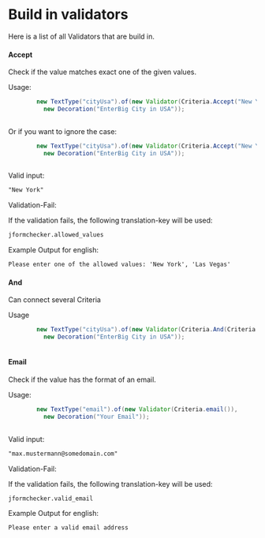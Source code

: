 # Build in validators

Here is a list of all Validators that are build in.

#### Accept

Check if the value matches exact one of the given values.

Usage:

```Java
        new TextType("cityUsa").of(new Validator(Criteria.Accept("New York", "Las Vegas")),
          new Decoration("EnterBig City in USA"));
          

```

Or if you want to ignore the case:

```Java
        new TextType("cityUsa").of(new Validator(Criteria.Accept("New York", "Las Vegas").ignoreCose()),
          new Decoration("EnterBig City in USA"));
          

```


Valid input:

```HTML
"New York"
```

Validation-Fail:

If the validation fails, the following translation-key will be used:

```HTML
jformchecker.allowed_values
```


Example Output for english:
 
```HTML
Please enter one of the allowed values: 'New York', 'Las Vegas'
```

#### And

Can connect several Criteria

Usage

```Java
        new TextType("cityUsa").of(new Validator(Criteria.And(Criteria.Accept("New York", "Las Vegas"), Criteria.Required)),
          new Decoration("EnterBig City in USA"));
          

```

#### Email

Check if the value has the format of an email.

Usage:

```Java
        new TextType("email").of(new Validator(Criteria.email()),
          new Decoration("Your Email"));
          

```


Valid input:

```HTML
"max.mustermann@somedomain.com"
```

Validation-Fail:

If the validation fails, the following translation-key will be used:

```HTML
jformchecker.valid_email
```


Example Output for english:
 
```HTML
Please enter a valid email address
```
